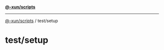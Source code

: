 [**@-xun/scripts**](../../README.md)

***

[@-xun/scripts](../../README.md) / test/setup

# test/setup
